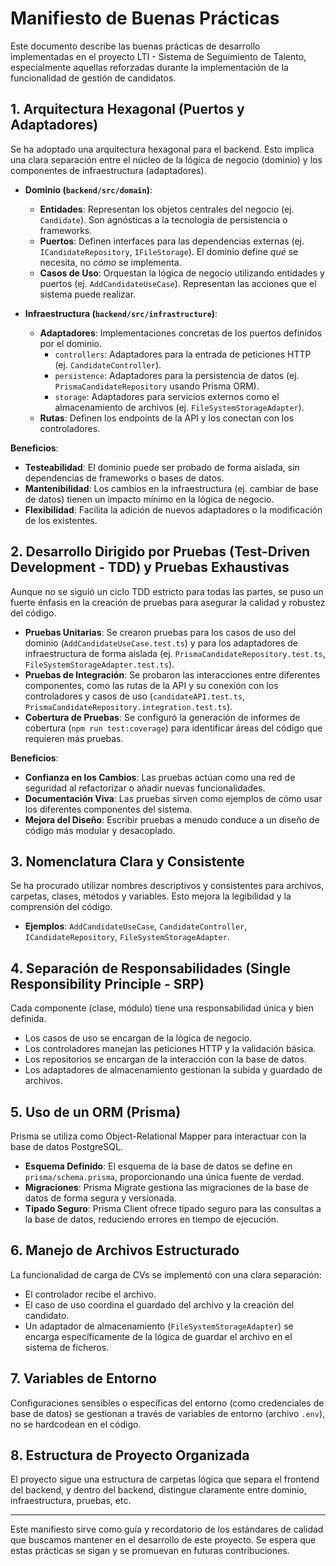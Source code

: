 # Manifiesto de Buenas Prácticas

Este documento describe las buenas prácticas de desarrollo implementadas en el proyecto LTI - Sistema de Seguimiento de Talento, especialmente aquellas reforzadas durante la implementación de la funcionalidad de gestión de candidatos.

## 1. Arquitectura Hexagonal (Puertos y Adaptadores)

Se ha adoptado una arquitectura hexagonal para el backend. Esto implica una clara separación entre el núcleo de la lógica de negocio (dominio) y los componentes de infraestructura (adaptadores).

- **Dominio (`backend/src/domain`)**:
    - **Entidades**: Representan los objetos centrales del negocio (ej. `Candidate`). Son agnósticas a la tecnología de persistencia o frameworks.
    - **Puertos**: Definen interfaces para las dependencias externas (ej. `ICandidateRepository`, `IFileStorage`). El dominio define *qué* se necesita, no *cómo* se implementa.
    - **Casos de Uso**: Orquestan la lógica de negocio utilizando entidades y puertos (ej. `AddCandidateUseCase`). Representan las acciones que el sistema puede realizar.

- **Infraestructura (`backend/src/infrastructure`)**:
    - **Adaptadores**: Implementaciones concretas de los puertos definidos por el dominio.
        - `controllers`: Adaptadores para la entrada de peticiones HTTP (ej. `CandidateController`).
        - `persistence`: Adaptadores para la persistencia de datos (ej. `PrismaCandidateRepository` usando Prisma ORM).
        - `storage`: Adaptadores para servicios externos como el almacenamiento de archivos (ej. `FileSystemStorageAdapter`).
    - **Rutas**: Definen los endpoints de la API y los conectan con los controladores.

**Beneficios**:
- **Testeabilidad**: El dominio puede ser probado de forma aislada, sin dependencias de frameworks o bases de datos.
- **Mantenibilidad**: Los cambios en la infraestructura (ej. cambiar de base de datos) tienen un impacto mínimo en la lógica de negocio.
- **Flexibilidad**: Facilita la adición de nuevos adaptadores o la modificación de los existentes.

## 2. Desarrollo Dirigido por Pruebas (Test-Driven Development - TDD) y Pruebas Exhaustivas

Aunque no se siguió un ciclo TDD estricto para todas las partes, se puso un fuerte énfasis en la creación de pruebas para asegurar la calidad y robustez del código.

- **Pruebas Unitarias**: Se crearon pruebas para los casos de uso del dominio (`AddCandidateUseCase.test.ts`) y para los adaptadores de infraestructura de forma aislada (ej. `PrismaCandidateRepository.test.ts`, `FileSystemStorageAdapter.test.ts`).
- **Pruebas de Integración**: Se probaron las interacciones entre diferentes componentes, como las rutas de la API y su conexión con los controladores y casos de uso (`candidateAPI.test.ts`, `PrismaCandidateRepository.integration.test.ts`).
- **Cobertura de Pruebas**: Se configuró la generación de informes de cobertura (`npm run test:coverage`) para identificar áreas del código que requieren más pruebas.

**Beneficios**:
- **Confianza en los Cambios**: Las pruebas actúan como una red de seguridad al refactorizar o añadir nuevas funcionalidades.
- **Documentación Viva**: Las pruebas sirven como ejemplos de cómo usar los diferentes componentes del sistema.
- **Mejora del Diseño**: Escribir pruebas a menudo conduce a un diseño de código más modular y desacoplado.

## 3. Nomenclatura Clara y Consistente

Se ha procurado utilizar nombres descriptivos y consistentes para archivos, carpetas, clases, métodos y variables. Esto mejora la legibilidad y la comprensión del código.

- **Ejemplos**: `AddCandidateUseCase`, `CandidateController`, `ICandidateRepository`, `FileSystemStorageAdapter`.

## 4. Separación de Responsabilidades (Single Responsibility Principle - SRP)

Cada componente (clase, módulo) tiene una responsabilidad única y bien definida.

- Los casos de uso se encargan de la lógica de negocio.
- Los controladores manejan las peticiones HTTP y la validación básica.
- Los repositorios se encargan de la interacción con la base de datos.
- Los adaptadores de almacenamiento gestionan la subida y guardado de archivos.

## 5. Uso de un ORM (Prisma)

Prisma se utiliza como Object-Relational Mapper para interactuar con la base de datos PostgreSQL.

- **Esquema Definido**: El esquema de la base de datos se define en `prisma/schema.prisma`, proporcionando una única fuente de verdad.
- **Migraciones**: Prisma Migrate gestiona las migraciones de la base de datos de forma segura y versionada.
- **Tipado Seguro**: Prisma Client ofrece tipado seguro para las consultas a la base de datos, reduciendo errores en tiempo de ejecución.

## 6. Manejo de Archivos Estructurado

La funcionalidad de carga de CVs se implementó con una clara separación:

- El controlador recibe el archivo.
- El caso de uso coordina el guardado del archivo y la creación del candidato.
- Un adaptador de almacenamiento (`FileSystemStorageAdapter`) se encarga específicamente de la lógica de guardar el archivo en el sistema de ficheros.

## 7. Variables de Entorno

Configuraciones sensibles o específicas del entorno (como credenciales de base de datos) se gestionan a través de variables de entorno (archivo `.env`), no se hardcodean en el código.

## 8. Estructura de Proyecto Organizada

El proyecto sigue una estructura de carpetas lógica que separa el frontend del backend, y dentro del backend, distingue claramente entre dominio, infraestructura, pruebas, etc.

---

Este manifiesto sirve como guía y recordatorio de los estándares de calidad que buscamos mantener en el desarrollo de este proyecto. Se espera que estas prácticas se sigan y se promuevan en futuras contribuciones.

